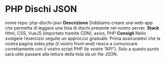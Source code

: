 PHP Dischi JSON
===
nome repo: php-dischi-json
**Descrizione**
Dobbiamo creare una web-app che permetta di leggere una lista di dischi presente nel nostro server.
**Stack**
Html, CSS, VueJS (importato tramite CDN), axios, PHP
**Consigli**
Nello svolgere l’esercizio seguite un approccio graduale.
Prima assicuratevi che la vostra pagina *index.php* (il vostro front-end) riesca a comunicare correttamente con il vostro script PHP (le vostre “API”).
Solo a questo punto sarà utile passare alla lettura della lista da un file JSON.